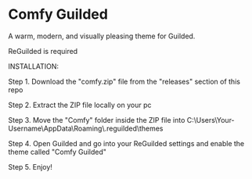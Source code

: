 # Comfy Guilded
A warm, modern, and visually pleasing theme for Guilded.

ReGuilded is required

INSTALLATION:

Step 1. Download the "comfy.zip" file from the "releases" section of this repo

Step 2. Extract the ZIP file locally on your pc

Step 3. Move the "Comfy" folder inside the ZIP file into C:\Users\Your-Username\AppData\Roaming\\.reguilded\themes

Step 4. Open Guilded and go into your ReGuilded settings and enable the theme called "Comfy Guilded"

Step 5. Enjoy!
